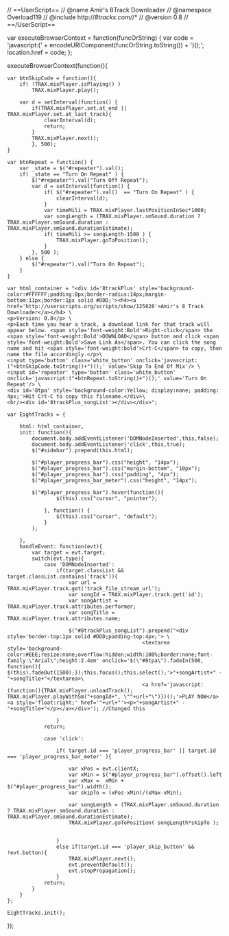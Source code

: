 // ==UserScript==
// @name           Amir's 8Track Downloader
// @namespace      Overload119
// @include        http://*8tracks.com/*/*
// @version        0.8
// ==/UserScript==

var executeBrowserContext = function(funcOrString) {
    var code = 'javascript:(' + encodeURIComponent(funcOrString.toString()) + ')();';
    location.href = code;
};

executeBrowserContext(function(){  

	var btnSkipCode = function(){
		if( !TRAX.mixPlayer.isPlaying() ) 
			TRAX.mixPlayer.play(); 

		var d = setInterval(function() { 				
			if(TRAX.mixPlayer.set.at_end || TRAX.mixPlayer.set.at_last_track){
				clearInterval(d); 
				return;
			}			
			TRAX.mixPlayer.next(); 				
			}, 500);
	}	
	
	var btnRepeat = function() {
		var _state = $("#repeater").val();
		if( _state == "Turn On Repeat" ) {
			$("#repeater").val("Turn Off Repeat");
			var d = setInterval(function() {
				if( $("#repeater").val()  == "Turn On Repeat" ) {
					clearInterval(d);
				}
				var timeMili = TRAX.mixPlayer.lastPositionInSec*1000;
				var songLength = (TRAX.mixPlayer.smSound.duration ? TRAX.mixPlayer.smSound.duration : TRAX.mixPlayer.smSound.durationEstimate);	
				if( timeMili >= songLength-1500 ) {
					TRAX.mixPlayer.goToPosition();
				}
			}, 500 );
		} else {
			$("#repeater").val("Turn On Repeat");
		}
	}
	
	var html_container = "<div id='8trackPlus' style='background-color:#FFFFFF;padding:8px;border-radius:14px;margin-bottom:11px;border:1px solid #DDD;'><h4><a href='http://userscripts.org/scripts/show/125828'>Amir's 8 Track Downloader</a></h4> \
	<p>Version: 0.8</p> \
	<p>Each time you hear a track, a download link for that track will appear below. <span style='font-weight:Bold'>Right-click</span> the <span style='font-weight:Bold'>DOWNLOAD</span> button and click <span style='font-weight:Bold'>Save Link As</span>. You can click the song name and hit <span style='font-weight:bold'>Crt-C</span> to copy, then name the file accordingly.</p>\
	<input type='button' class='white_button' onclick='javascript:("+btnSkipCode.toString()+")();' value='Skip To End Of Mix'/> \
	<input id='repeater' type='button' class='white_button' onclick='javascript:("+btnRepeat.toString()+")();' value='Turn On Repeat'/> \
	<div id='8tpa' style='background-color:Yellow; display:none; padding: 4px;'>Hit Crt-C to copy this filename.</div>\
	<br/><div id='8trackPlus_songList'></div></div>";

	var EightTracks = {
	
		html: html_container,
		init: function(){
			document.body.addEventListener('DOMNodeInserted',this,false);
			document.body.addEventListener('click',this,true);	
			$("#sidebar").prepend(this.html);			
			
			$("#player_progress_bar").css("height", "14px");
			$("#player_progress_bar").css("margin-bottom", "10px");
			$("#player_progress_bar").css("padding", "4px");
			$("#player_progress_bar_meter").css("height", "14px");
			
			$("#player_progress_bar").hover(function(){
					$(this).css("cursor", "pointer");
					
				}, function() {
					$(this).css("cursor", "default");
				}				
			);
			
		},
		handleEvent: function(evt){
			var target = evt.target;
			switch(evt.type){
				case 'DOMNodeInserted':
					if(target.classList && target.classList.contains('track')){
						var url = TRAX.mixPlayer.track.get('track_file_stream_url');
						var songId = TRAX.mixPlayer.track.get('id');
						var songArtist = TRAX.mixPlayer.track.attributes.performer;						
						var songTitle = TRAX.mixPlayer.track.attributes.name;		

						$("#8trackPlus_songList").prepend("<div style='border-top:1px solid #DDD;padding-top:4px;'> \
												<textarea style='background-color:#EEE;resize:none;overflow:hidden;width:100%;border:none;font-family:\"Arial\";height:2.4em' onclick='$(\"#8tpa\").fadeIn(500, function(){ $(this).fadeOut(1500);});this.focus();this.select();'>"+songArtist+" - "+songTitle+"</textarea>\
												<a href='javascript:(function(){TRAX.mixPlayer.unloadTrack(); TRAX.mixPlayer.playWithSm("+songId+", \""+url+"\")})();'>PLAY NOW</a><a style='float:right;' href='"+url+"'><p>"+songArtist+" - "+songTitle+"</p></a></div>"); //Changed this
						
					}
				return;
					
				case 'click':					
					
					if( target.id === 'player_progress_bar' || target.id === 'player_progress_bar_meter' ){
					
						var xPos = evt.clientX;
						var xMin = $("#player_progress_bar").offset().left
						var xMax =  xMin + $("#player_progress_bar").width();
						var skipTo = (xPos-xMin)/(xMax-xMin);
						
						var songLength = (TRAX.mixPlayer.smSound.duration ? TRAX.mixPlayer.smSound.duration : TRAX.mixPlayer.smSound.durationEstimate);	
						TRAX.mixPlayer.goToPosition( songLength*skipTo );


					}
					else if(target.id === 'player_skip_button' && !evt.button){
						TRAX.mixPlayer.next();
						evt.preventDefault();
						evt.stopPropagation();
					}
				return;
			}
		}
	};
	
	EightTracks.init();
});
